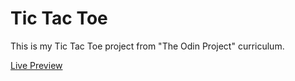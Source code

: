 # Tic Tac Toe

This is my Tic Tac Toe project from "The Odin Project" curriculum.

[Live Preview](https://areebaishtiaq.github.io/tic-tac-toe-js/)
